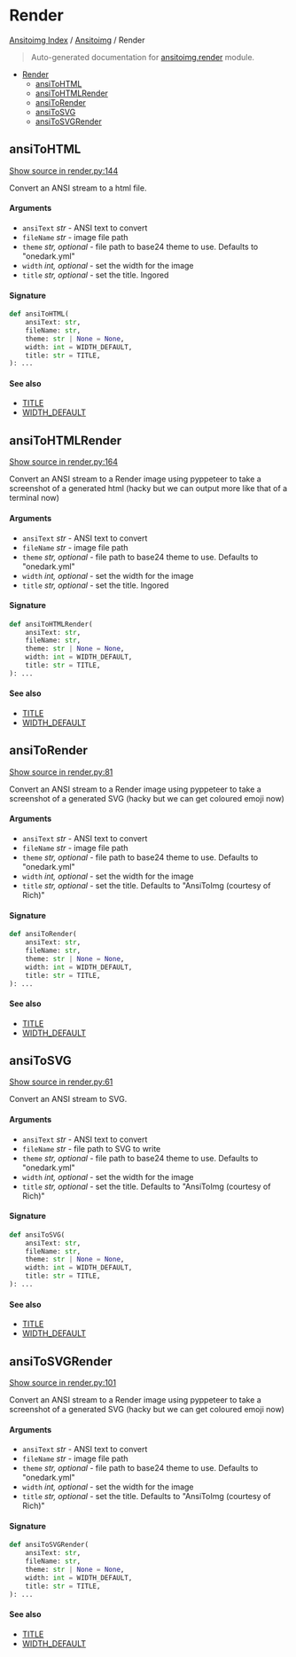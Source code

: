 # Render

[Ansitoimg Index](../README.md#ansitoimg-index) /
[Ansitoimg](./index.md#ansitoimg) /
Render

> Auto-generated documentation for [ansitoimg.render](../../../ansitoimg/render.py) module.

- [Render](#render)
  - [ansiToHTML](#ansitohtml)
  - [ansiToHTMLRender](#ansitohtmlrender)
  - [ansiToRender](#ansitorender)
  - [ansiToSVG](#ansitosvg)
  - [ansiToSVGRender](#ansitosvgrender)

## ansiToHTML

[Show source in render.py:144](../../../ansitoimg/render.py#L144)

Convert an ANSI stream to a html file.

#### Arguments

- `ansiText` *str* - ANSI text to convert
- `fileName` *str* - image file path
- `theme` *str, optional* - file path to base24 theme to use. Defaults to "onedark.yml"
- `width` *int, optional* - set the width for the image
- `title` *str, optional* - set the title. Ingored

#### Signature

```python
def ansiToHTML(
    ansiText: str,
    fileName: str,
    theme: str | None = None,
    width: int = WIDTH_DEFAULT,
    title: str = TITLE,
): ...
```

#### See also

- [TITLE](./utils.md#title)
- [WIDTH_DEFAULT](./utils.md#width_default)



## ansiToHTMLRender

[Show source in render.py:164](../../../ansitoimg/render.py#L164)

Convert an ANSI stream to a Render image using pyppeteer to take a
screenshot of a generated html (hacky but we can output more like that
of a terminal now)

#### Arguments

- `ansiText` *str* - ANSI text to convert
- `fileName` *str* - image file path
- `theme` *str, optional* - file path to base24 theme to use. Defaults to "onedark.yml"
- `width` *int, optional* - set the width for the image
- `title` *str, optional* - set the title. Ingored

#### Signature

```python
def ansiToHTMLRender(
    ansiText: str,
    fileName: str,
    theme: str | None = None,
    width: int = WIDTH_DEFAULT,
    title: str = TITLE,
): ...
```

#### See also

- [TITLE](./utils.md#title)
- [WIDTH_DEFAULT](./utils.md#width_default)



## ansiToRender

[Show source in render.py:81](../../../ansitoimg/render.py#L81)

Convert an ANSI stream to a Render image using pyppeteer to take a
screenshot of a generated SVG (hacky but we can get coloured emoji now)

#### Arguments

- `ansiText` *str* - ANSI text to convert
- `fileName` *str* - image file path
- `theme` *str, optional* - file path to base24 theme to use. Defaults to "onedark.yml"
- `width` *int, optional* - set the width for the image
- `title` *str, optional* - set the title. Defaults to "AnsiToImg (courtesy of Rich)"

#### Signature

```python
def ansiToRender(
    ansiText: str,
    fileName: str,
    theme: str | None = None,
    width: int = WIDTH_DEFAULT,
    title: str = TITLE,
): ...
```

#### See also

- [TITLE](./utils.md#title)
- [WIDTH_DEFAULT](./utils.md#width_default)



## ansiToSVG

[Show source in render.py:61](../../../ansitoimg/render.py#L61)

Convert an ANSI stream to SVG.

#### Arguments

- `ansiText` *str* - ANSI text to convert
- `fileName` *str* - file path to SVG to write
- `theme` *str, optional* - file path to base24 theme to use. Defaults to "onedark.yml"
- `width` *int, optional* - set the width for the image
- `title` *str, optional* - set the title. Defaults to "AnsiToImg (courtesy of Rich)"

#### Signature

```python
def ansiToSVG(
    ansiText: str,
    fileName: str,
    theme: str | None = None,
    width: int = WIDTH_DEFAULT,
    title: str = TITLE,
): ...
```

#### See also

- [TITLE](./utils.md#title)
- [WIDTH_DEFAULT](./utils.md#width_default)



## ansiToSVGRender

[Show source in render.py:101](../../../ansitoimg/render.py#L101)

Convert an ANSI stream to a Render image using pyppeteer to take a
screenshot of a generated SVG (hacky but we can get coloured emoji now)

#### Arguments

- `ansiText` *str* - ANSI text to convert
- `fileName` *str* - image file path
- `theme` *str, optional* - file path to base24 theme to use. Defaults to "onedark.yml"
- `width` *int, optional* - set the width for the image
- `title` *str, optional* - set the title. Defaults to "AnsiToImg (courtesy of Rich)"

#### Signature

```python
def ansiToSVGRender(
    ansiText: str,
    fileName: str,
    theme: str | None = None,
    width: int = WIDTH_DEFAULT,
    title: str = TITLE,
): ...
```

#### See also

- [TITLE](./utils.md#title)
- [WIDTH_DEFAULT](./utils.md#width_default)
